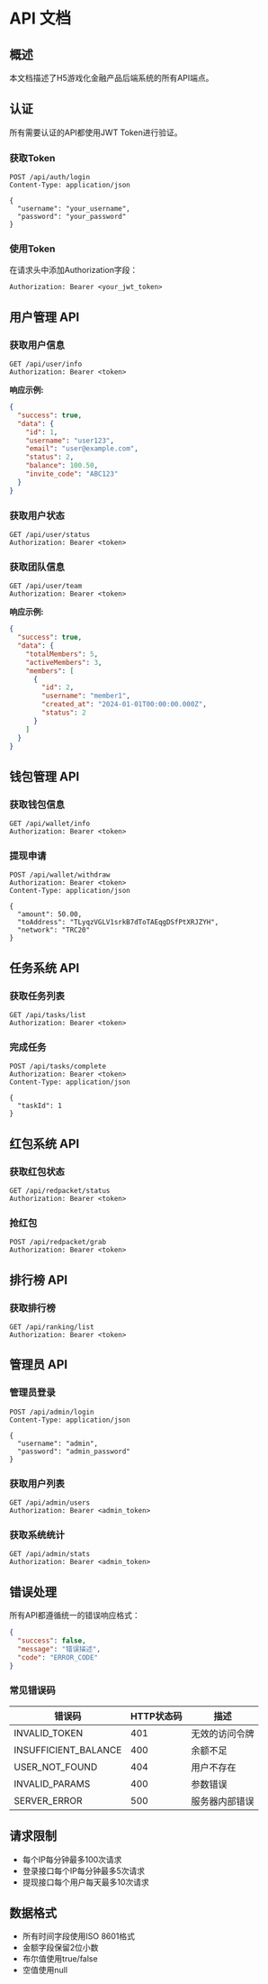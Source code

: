 # API 文档

## 概述

本文档描述了H5游戏化金融产品后端系统的所有API端点。

## 认证

所有需要认证的API都使用JWT Token进行验证。

### 获取Token

```http
POST /api/auth/login
Content-Type: application/json

{
  "username": "your_username",
  "password": "your_password"
}
```

### 使用Token

在请求头中添加Authorization字段：

```http
Authorization: Bearer <your_jwt_token>
```

## 用户管理 API

### 获取用户信息

```http
GET /api/user/info
Authorization: Bearer <token>
```

**响应示例:**
```json
{
  "success": true,
  "data": {
    "id": 1,
    "username": "user123",
    "email": "user@example.com",
    "status": 2,
    "balance": 100.50,
    "invite_code": "ABC123"
  }
}
```

### 获取用户状态

```http
GET /api/user/status
Authorization: Bearer <token>
```

### 获取团队信息

```http
GET /api/user/team
Authorization: Bearer <token>
```

**响应示例:**
```json
{
  "success": true,
  "data": {
    "totalMembers": 5,
    "activeMembers": 3,
    "members": [
      {
        "id": 2,
        "username": "member1",
        "created_at": "2024-01-01T00:00:00.000Z",
        "status": 2
      }
    ]
  }
}
```

## 钱包管理 API

### 获取钱包信息

```http
GET /api/wallet/info
Authorization: Bearer <token>
```

### 提现申请

```http
POST /api/wallet/withdraw
Authorization: Bearer <token>
Content-Type: application/json

{
  "amount": 50.00,
  "toAddress": "TLyqzVGLV1srkB7dToTAEqgDSfPtXRJZYH",
  "network": "TRC20"
}
```

## 任务系统 API

### 获取任务列表

```http
GET /api/tasks/list
Authorization: Bearer <token>
```

### 完成任务

```http
POST /api/tasks/complete
Authorization: Bearer <token>
Content-Type: application/json

{
  "taskId": 1
}
```

## 红包系统 API

### 获取红包状态

```http
GET /api/redpacket/status
Authorization: Bearer <token>
```

### 抢红包

```http
POST /api/redpacket/grab
Authorization: Bearer <token>
```

## 排行榜 API

### 获取排行榜

```http
GET /api/ranking/list
Authorization: Bearer <token>
```

## 管理员 API

### 管理员登录

```http
POST /api/admin/login
Content-Type: application/json

{
  "username": "admin",
  "password": "admin_password"
}
```

### 获取用户列表

```http
GET /api/admin/users
Authorization: Bearer <admin_token>
```

### 获取系统统计

```http
GET /api/admin/stats
Authorization: Bearer <admin_token>
```

## 错误处理

所有API都遵循统一的错误响应格式：

```json
{
  "success": false,
  "message": "错误描述",
  "code": "ERROR_CODE"
}
```

### 常见错误码

| 错误码 | HTTP状态码 | 描述 |
|--------|------------|------|
| INVALID_TOKEN | 401 | 无效的访问令牌 |
| INSUFFICIENT_BALANCE | 400 | 余额不足 |
| USER_NOT_FOUND | 404 | 用户不存在 |
| INVALID_PARAMS | 400 | 参数错误 |
| SERVER_ERROR | 500 | 服务器内部错误 |

## 请求限制

- 每个IP每分钟最多100次请求
- 登录接口每个IP每分钟最多5次请求
- 提现接口每个用户每天最多10次请求

## 数据格式

- 所有时间字段使用ISO 8601格式
- 金额字段保留2位小数
- 布尔值使用true/false
- 空值使用null